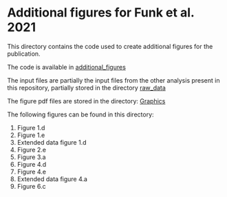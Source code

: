 # Additional figures for Funk et al. 2021

This directory contains the code used to create additional figures for the publication.

The code is available in [additional_figures](Scripts/additional_figures.Rmd)

The input files are partially the input files from the other analysis present in this repository, partially stored in the directory [raw_data](raw_data/)

The figure pdf files are stored in the directory: [Graphics](Graphics/)

The following figures can be found in this directory:

1. Figure 1.d
2. Figure 1.e
3. Extended data figure 1.d
4. Figure 2.e
5. Figure 3.a
6. Figure 4.d
7. Figure 4.e
8. Extended data figure 4.a
9. Figure 6.c



